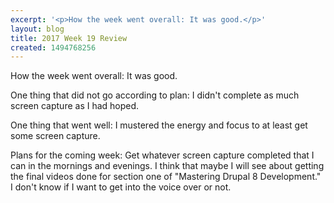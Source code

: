 ```yaml
---
excerpt: '<p>How the week went overall: It was good.</p>'
layout: blog
title: 2017 Week 19 Review
created: 1494768256
---
```

<p>How the week went overall: It was good.</p><p>One thing that did not go according to plan: I didn't complete as much screen capture as I had hoped.</p><p>One thing that went well: I mustered the energy and focus to at least get some screen capture.</p><p>Plans for the coming week: Get whatever screen capture completed that I can in the mornings and evenings. I think that maybe I will see about getting the final videos done for section one of "Mastering Drupal 8 Development." I don't know if I want to get into the voice over or not.</p>
